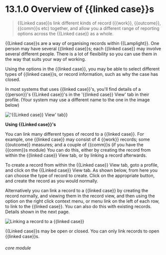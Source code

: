 # 13.1.0    Overview of {{linked case}}s

> {{Linked case}}s link different kinds of record ({{work}}, {{outcome}}, {{comm}}s etc) together, and allow you a different range of reporting options across the {{Linked case}} as a whole. 

{{Linked case}}s are a way of organising records within {{Lamplight}}. One person may have several {{linked case}}s; each {{linked case}} may involve several different people. There is a lot of flexibility so you can use them in the way that suits your way of working.

Using the options in the {{linked case}}, you may be able to select different types of {{linked case}}s, or record information, such as why the case has closed.

In most systems that uses {{linked case}}'s, you'll find details of a {{person}}'s {{Linked case}}'s in the '{{linked case}} View' tab in their profile.  (Your system may use a different name to the one in the image below)

!['{{Linked case}} View' tab}}]({{imgpath}}1207a.png)

__Using {{Linked case}}'s__

You can link many different types of record to a {{linked case}}.  For example, one {{linked case}} may consist of 4 {{work}} records; some {{outcome}} measures; and a couple of {{comm}}s (if you have the {{comm}}s module)  You can do this, either by creating the record from within the {{linked case}} View tab, or by linking a record afterwards.

To create a record from within the {{Linked case}} View tab, goto a profile, and click on the {{Linked case}} View tab.  As shown below, from here you can choose the type of record to create.  Click on the appropriate button, and create the record as you would normally.

Alternatively you can link a record to a {{linked case}} by creating the record normally, and viewing them in the record view, and then using the option on the right click context menu, or menu link on the left of each row, to link to the {{linked case}}.  You can also do this with existing records.  Details shown in the next page.

![Linking a record to a {{linked case}}]({{imgpath}}94a.png)

{{Linked case}}s may be open or closed. You can only link records to open {{linked case}}s. 

###### core module

